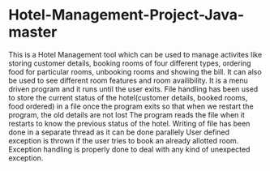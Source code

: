 # Hotel-Management-Project-Java-master
This is a Hotel Management tool which can be used to manage activites like storing customer details, booking rooms of four different types, ordering food for particular rooms, unbooking rooms and showing the bill. 
It can also be used to see different room features and room availibility. It is a menu driven program and it runs until the user exits. 
File handling has been used to store the current status of the hotel(customer details, booked rooms, food ordered) in a file once the program exits so that when we restart the program, the old details are not lost
The program reads the file when it restarts to know the previous status of the hotel. Writing of file has been done in a separate thread as it can be done parallely
User defined exception is thrown if the user tries to book an already allotted room. Exception handling is properly done to deal with any kind of unexpected exception.
